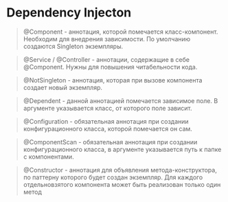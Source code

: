 # Dependency Injecton
> @Component - аннотация, которой помечается класс-компонент. Необходим для внедрения зависимости. По умолчанию создаются Singleton экземпляры.

> @Service / @Controller - аннотации, содержащие в себе @Component. Нужны для повышения читабельности кода.

> @NotSingleton - аннотация, которая при вызове компонента создает новый экземпляр.

> @Dependent - данной аннотацией помечается зависимое поле. В аргументе указывается класс, от которого поле зависит.


> @Configuration - обязательная аннотация при создании конфигурационного класса, которой помечается он сам.

> @ComponentScan - обязательная аннотация при создании конфигурационного класса, в аргументе указывается путь к папке с компонентами.

> @Constructor - аннотация для объявления метода-конструктора, по паттерну которого будет создан экземпляр. Для каждого отдельновзятого компонента может быть реализован только один метод
